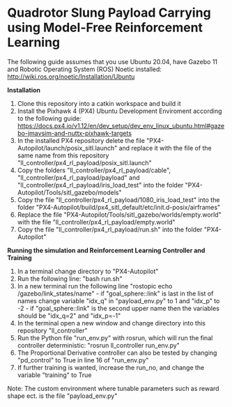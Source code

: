 # Quadrotor Slung Payload Carrying using Model-Free Reinforcement Learning

The following guide assumes that you use Ubuntu 20.04, have Gazebo 11 and Robotic Operating System (ROS) Noetic installed: http://wiki.ros.org/noetic/Installation/Ubuntu

**Installation**
1. Clone this repository into a catkin workspace and build it
2. Install the Pixhawk 4 (PX4) Ubuntu Development Enviroment according to the following guide: https://docs.px4.io/v1.12/en/dev_setup/dev_env_linux_ubuntu.html#gazebo-jmavsim-and-nuttx-pixhawk-targets
3. In the installed PX4 repository delete the file "PX4-Autopilot/launch/posix_sitl.launch" and replace it with the file of the same name from this repository "ll_controller/px4_rl_payload/posix_sitl.launch"
4. Copy the folders "ll_controller/px4_rl_payload/cable", "ll_controller/px4_rl_payload/payload" and "ll_controller/px4_rl_payload/iris_load_test" into the folder "PX4-Autopilot/Tools/sitl_gazebo/models" 
5. Copy the file "ll_controller/px4_rl_payload/1080_iris_load_test" into the folder "PX4-Autopilot/build/px4_sitl_default/etc/init.d-posix/airframes"
6. Replace the file "PX4-Autopilot/Tools/sitl_gazebo/worlds/empty.world" with the file "ll_controller/px4_rl_payload/empty.world"
7. Copy the file "ll_controller/px4_rl_payload/run.sh" into the folder "PX4-Autopilot"

**Running the simulation and Reinforcement Learning Controller and Training**
1. In a terminal change directory to "PX4-Autopilot" 
2. Run the following line: "bash run.sh"
3. In a new terminal run the following line "rostopic echo /gazebo/link_states/name" - if "goal_sphere::link" is last in the list of names change variable "idx_q" in "payload_env.py" to 1 and "idx_p" to -2 - if "goal_sphere::link" is the second upper name then the variables should be "idx_q=2" and "idx_p=-1"
4. In the terminal open a new window and change directory into this repository "ll_controller"
5. Run the Python file "run_env.py" with rosrun, which will run the final controller deterministic: "rosrun ll_controller run_env.py"
6. The Proportional Derivative controller can also be tested by changing "pd_control" to True in line 16 of "run_env.py"
7. If further training is wanted, increase the run_no, and change the variable "training" to True

Note:
The custom environment where tunable parameters such as reward shape ect. is the file "payload_env.py" 

